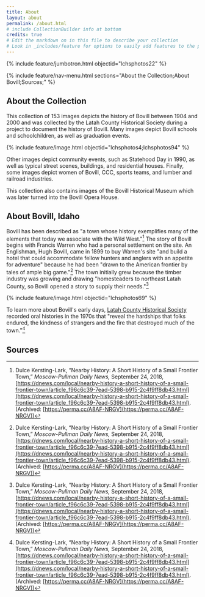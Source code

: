 ```yaml
---
title: About
layout: about
permalink: /about.html
# include CollectionBuilder info at bottom
credits: true
# Edit the markdown on in this file to describe your collection
# Look in _includes/feature for options to easily add features to the page
---
```


{% include feature/jumbotron.html objectid="lchsphotos22" %} 

{% include feature/nav-menu.html sections="About the Collection;About Bovill;Sources;" %} 

## About the Collection

This collection of 153 images depicts the history of Bovill between 1904 and 2000 and was collected by the Latah County Historical Society during a project to document the history of Bovill. Many images depict Bovill schools and schoolchildren, as well as graduation events. 


{% include feature/image.html objectid="lchsphotos4;lchsphotos94" %}

Other images depict community events, such as Statehood Day in 1990, as well as typical street scenes, buildings, and residential houses. Finally, some images depict women of Bovill, CCC, sports teams, and lumber and railroad industries.

This collection also contains images of the Bovill Historical Museum which was later turned into the Bovill Opera House.

## About Bovill, Idaho

Bovill has been described as "a town whose history exemplifies many of the elements that today we associate with the Wild West."[^1] The story of Bovill begins with Francis Warren who had a personal settlement on the site. An Englishman, Hugh Bovill, came in 1899 to buy Warren's site "and build a hotel that could accommodate fellow hunters and anglers with an appetite for adventure" because he had been "drawn to the American frontier by tales of ample big game."[^1] The town initially grew because the timber industry was growing and drawing "homesteaders to northeast Latah County, so Bovill opened a story to supply their needs."[^1]

{% include feature/image.html objectid="lchsphotos69" %}

To learn more about Bovill's early days, [Latah County Historical Society](https://www.latahcountyhistoricalsociety.org/) recorded oral histories in the 1970s that "reveal the hardships that folks endured, the kindness of strangers and the fire that destroyed much of the town."[^1]


## Sources

[^1]: Dulce Kersting-Lark, “Nearby History: A Short History of a Small Frontier Town,” *Moscow-Pullman Daily News,* September 24, 2018, [https://dnews.com/local/nearby-history-a-short-history-of-a-small-frontier-town/article_f96c6c39-7ead-5398-b915-2c4f9ff8db43.html](https://dnews.com/local/nearby-history-a-short-history-of-a-small-frontier-town/article_f96c6c39-7ead-5398-b915-2c4f9ff8db43.html). (Archived: [https://perma.cc/A8AF-NRGV](https://perma.cc/A8AF-NRGV))

